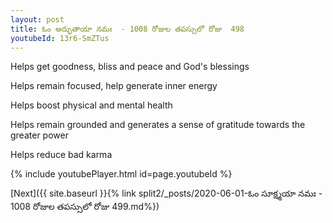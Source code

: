 ```yaml
---
layout: post
title: ఓం అద్భుతాయా నమః  - 1008 రోజుల తపస్సులో రోజు  498
youtubeId: 13r6-SmZTus
---
```

 
 
Helps get goodness, bliss and peace and God's blessings
 
Helps remain focused, help generate inner energy 
 
Helps boost physical and mental health 
 
Helps remain grounded and generates a sense of gratitude towards the greater power 
 
Helps reduce bad karma
 
 
 
 


{% include youtubePlayer.html id=page.youtubeId %}
 
[Next]({{ site.baseurl }}{% link  split2/_posts/2020-06-01-ఓం సూక్ష్మయా నమః  - 1008 రోజుల తపస్సులో రోజు  499.md%})
 
